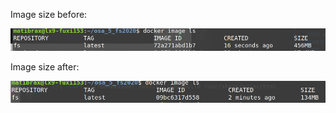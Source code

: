 Image size before:

<img src=https://github.com/StrappedGlint13/devops-with-docker/blob/main/images/before3.7.png width=600>

Image size after:

<img src=https://github.com/StrappedGlint13/devops-with-docker/blob/main/images/after.png width=600>
